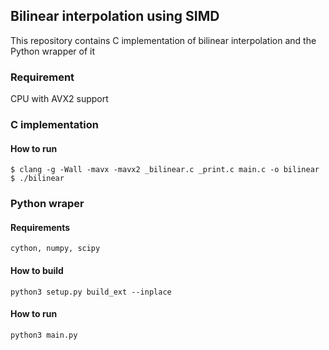 ## Bilinear interpolation using SIMD

This repository contains C implementation of bilinear interpolation and the Python wrapper of it

### Requirement

CPU with AVX2 support

### C implementation

#### How to run

```
$ clang -g -Wall -mavx -mavx2 _bilinear.c _print.c main.c -o bilinear
$ ./bilinear
```

### Python wraper
#### Requirements

```
cython, numpy, scipy
```

#### How to build

```
python3 setup.py build_ext --inplace
```

#### How to run

```
python3 main.py
```
